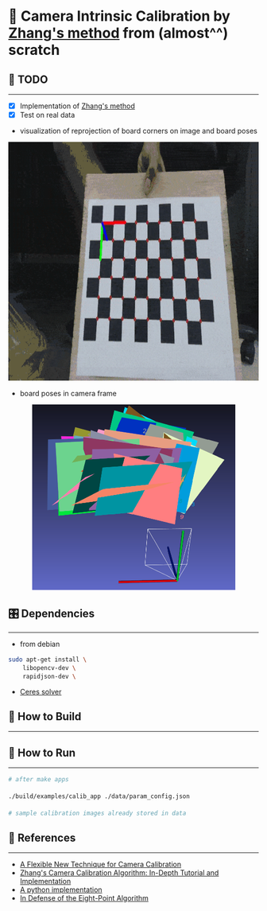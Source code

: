 # 📝 Camera Intrinsic Calibration by [Zhang's method](https://www.microsoft.com/en-us/research/wp-content/uploads/2016/02/tr98-71.pdf) from (almost^^) scratch #

## :tada: TODO
***

- [x] Implementation of [Zhang's method](https://www.microsoft.com/en-us/research/wp-content/uploads/2016/02/tr98-71.pdf)
- [x] Test on real data

- visualization of reprojection of board corners on image and board poses

<p align="center">
  <img width="640" height="480" src="./docs/images/board_poses.gif">
</p>

- board poses in camera frame

<p align="center">
  <img width="409" height="373" src="./docs/images/extrinsics.png">
</p>

## 🎛  Dependencies
***

- from debian

```bash
sudo apt-get install \
    libopencv-dev \
    rapidjson-dev \
```

- [Ceres solver](https://github.com/ceres-solver/ceres-solver)

## 🔨 How to Build ##
***

## :running: How to Run ##
***

```bash
# after make apps

./build/examples/calib_app ./data/param_config.json

# sample calibration images already stored in data
```

## :gem: References ##
***
- [A Flexible New Technique for Camera Calibration](https://www.microsoft.com/en-us/research/wp-content/uploads/2016/02/tr98-71.pdf)
- [Zhang's Camera Calibration Algorithm: In-Depth Tutorial and Implementation](https://www.researchgate.net/publication/303233579_Zhang's_Camera_Calibration_Algorithm_In-Depth_Tutorial_and_Implementation)
- [A python implementation](https://github.com/goldbema/CameraCalibration)
- [In Defense of the Eight-Point Algorithm](https://www.cse.unr.edu/~bebis/CS485/Handouts/hartley.pdf)

